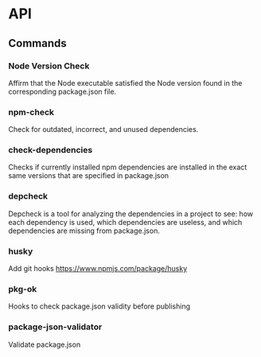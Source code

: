 # API

## Commands

### Node Version Check

Affirm that the Node executable satisfied the Node version found in the corresponding package.json file.

### npm-check

Check for outdated, incorrect, and unused dependencies.

### check-dependencies

Checks if currently installed npm dependencies are installed in the exact same versions that are specified in package.json

### depcheck

Depcheck is a tool for analyzing the dependencies in a project to see: how each dependency is used, which dependencies are useless, and which dependencies are missing from package.json.

### husky

Add git hooks https://www.npmjs.com/package/husky

### pkg-ok

Hooks to check package.json validity before publishing

### package-json-validator

Validate package.json


